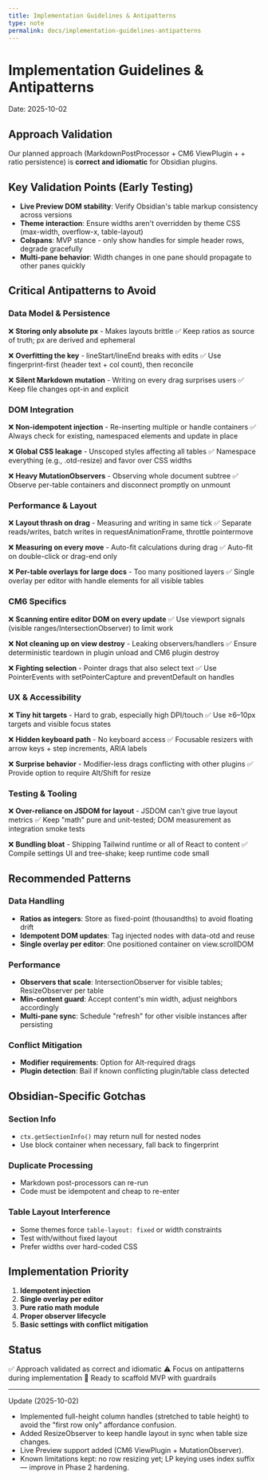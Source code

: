 ```yaml
---
title: Implementation Guidelines & Antipatterns
type: note
permalink: docs/implementation-guidelines-antipatterns
---
```


# Implementation Guidelines & Antipatterns

Date: 2025-10-02

## Approach Validation
Our planned approach (MarkdownPostProcessor + CM6 ViewPlugin + <colgroup> + ratio persistence) is **correct and idiomatic** for Obsidian plugins.

## Key Validation Points (Early Testing)
- **Live Preview DOM stability**: Verify Obsidian's table markup consistency across versions
- **Theme interaction**: Ensure <colgroup> widths aren't overridden by theme CSS (max-width, overflow-x, table-layout)
- **Colspans**: MVP stance - only show handles for simple header rows, degrade gracefully
- **Multi-pane behavior**: Width changes in one pane should propagate to other panes quickly

## Critical Antipatterns to Avoid

### Data Model & Persistence
❌ **Storing only absolute px** - Makes layouts brittle
✅ Keep ratios as source of truth; px are derived and ephemeral

❌ **Overfitting the key** - lineStart/lineEnd breaks with edits
✅ Use fingerprint-first (header text + col count), then reconcile

❌ **Silent Markdown mutation** - Writing <colgroup> on every drag surprises users
✅ Keep file changes opt-in and explicit

### DOM Integration
❌ **Non-idempotent injection** - Re-inserting multiple <colgroup> or handle containers
✅ Always check for existing, namespaced elements and update in place

❌ **Global CSS leakage** - Unscoped styles affecting all tables
✅ Namespace everything (e.g., .otd-resize) and favor <colgroup> over CSS widths

❌ **Heavy MutationObservers** - Observing whole document subtree
✅ Observe per-table containers and disconnect promptly on unmount

### Performance & Layout
❌ **Layout thrash on drag** - Measuring and writing in same tick
✅ Separate reads/writes, batch writes in requestAnimationFrame, throttle pointermove

❌ **Measuring on every move** - Auto-fit calculations during drag
✅ Auto-fit on double-click or drag-end only

❌ **Per-table overlays for large docs** - Too many positioned layers
✅ Single overlay per editor with handle elements for all visible tables

### CM6 Specifics
❌ **Scanning entire editor DOM on every update**
✅ Use viewport signals (visible ranges/IntersectionObserver) to limit work

❌ **Not cleaning up on view destroy** - Leaking observers/handlers
✅ Ensure deterministic teardown in plugin unload and CM6 plugin destroy

❌ **Fighting selection** - Pointer drags that also select text
✅ Use PointerEvents with setPointerCapture and preventDefault on handles

### UX & Accessibility
❌ **Tiny hit targets** - Hard to grab, especially high DPI/touch
✅ Use ≥6–10px targets and visible focus states

❌ **Hidden keyboard path** - No keyboard access
✅ Focusable resizers with arrow keys + step increments, ARIA labels

❌ **Surprise behavior** - Modifier-less drags conflicting with other plugins
✅ Provide option to require Alt/Shift for resize

### Testing & Tooling
❌ **Over-reliance on JSDOM for layout** - JSDOM can't give true layout metrics
✅ Keep "math" pure and unit-tested; DOM measurement as integration smoke tests

❌ **Bundling bloat** - Shipping Tailwind runtime or all of React to content
✅ Compile settings UI and tree-shake; keep runtime code small

## Recommended Patterns

### Data Handling
- **Ratios as integers**: Store as fixed-point (thousandths) to avoid floating drift
- **Idempotent DOM updates**: Tag injected nodes with data-otd and reuse
- **Single overlay per editor**: One positioned container on view.scrollDOM

### Performance
- **Observers that scale**: IntersectionObserver for visible tables; ResizeObserver per table
- **Min-content guard**: Accept content's min width, adjust neighbors accordingly
- **Multi-pane sync**: Schedule "refresh" for other visible instances after persisting

### Conflict Mitigation
- **Modifier requirements**: Option for Alt-required drags
- **Plugin detection**: Bail if known conflicting plugin/table class detected

## Obsidian-Specific Gotchas

### Section Info
- `ctx.getSectionInfo()` may return null for nested nodes
- Use block container when necessary, fall back to fingerprint

### Duplicate Processing
- Markdown post-processors can re-run
- Code must be idempotent and cheap to re-enter

### Table Layout Interference
- Some themes force `table-layout: fixed` or width constraints
- Test with/without fixed layout
- Prefer <colgroup> widths over hard-coded CSS

## Implementation Priority
1. **Idempotent <colgroup> injection**
2. **Single overlay per editor**
3. **Pure ratio math module**
4. **Proper observer lifecycle**
5. **Basic settings with conflict mitigation**

## Status
✅ Approach validated as correct and idiomatic
⚠️ Focus on antipatterns during implementation
🎯 Ready to scaffold MVP with guardrails


---
Update (2025-10-02)
- Implemented full-height column handles (stretched to table height) to avoid the "first row only" affordance confusion.
- Added ResizeObserver to keep handle layout in sync when table size changes.
- Live Preview support added (CM6 ViewPlugin + MutationObserver).
- Known limitations kept: no row resizing yet; LP keying uses index suffix — improve in Phase 2 hardening.
